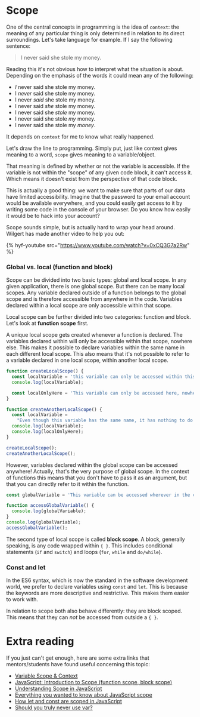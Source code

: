 # Scope

One of the central concepts in programming is the idea of `context`: the meaning of any particular thing is only determined in relation to its direct surroundings. Let's take language for example. If I say the following sentence:

> I never said she stole my money.

Reading this it's not obvious how to interpret what the situation is about. Depending on the emphasis of the words it could mean any of the following:

- _I_ never said she stole my money.
- I _never_ said she stole my money.
- I never _said_ she stole my money.
- I never said _she_ stole my money.
- I never said she _stole_ my money.
- I never said she stole _my_ money.
- I never said she stole my _money_.

It depends on `context` for me to know what really happened.

Let's draw the line to programming. Simply put, just like context gives meaning to a word, `scope` gives meaning to a variable/object.

That meaning is defined by whether or not the variable is accessible. If the variable is not within the "scope" of any given code block, it can't access it. Which means it doesn't exist from the perspective of that code block.

This is actually a good thing: we want to make sure that parts of our data have limited accessibility. Imagine that the password to your email account would be available everywhere, and you could easily get access to it by writing some code in the console of your browser. Do you know how easily it would be to hack into your account?

Scope sounds simple, but is actually hard to wrap your head around. Wilgert has made another video to help you out:

{% hyf-youtube src="https://www.youtube.com/watch?v=0xCQ3G7a2Rw" %}

### Global vs. local (function and block)

Scope can be divided into two basic types: global and local scope. In any given application, there is one global scope. But there can be many local scopes. Any variable declared outside of a function belongs to the global scope and is therefore accessible from anywhere in the code. Variables declared within a local scope are only accessible within that scope.

Local scope can be further divided into two categories: function and block. Let's look at **function scope** first.

A unique local scope gets created whenever a function is declared. The variables declared within will only be accessible within that scope, nowhere else. This makes it possible to declare variables within the same name in each different local scope. This also means that it's not possible to refer to a variable declared in one local scope, within another local scope.

```js
function createLocalScope() {
  const localVariable = 'this variable can only be accessed within this function';
  console.log(localVariable);

  const localOnlyHere = 'This variable can only be accessed here, nowhere else';
}

function createAnotherLocalScope() {
  const localVariable =
    "Even though this variable has the same name, it has nothing to do with the other localVariable, because it doesn't exist outside of that function";
  console.log(localVariable);
  console.log(localOnlyHere);
}

createLocalScope();
createAnotherLocalScope();
```

However, variables declared within the global scope can be accessed anywhere! Actually, that's the very purpose of global scope. In the context of functions this means that you don't have to pass it as an argument, but that you can directly refer to it within the function.

```js
const globalVariable = 'This variable can be accessed wherever in the code';

function accessGlobalVariable() {
  console.log(globalVariable);
}
console.log(globalVariable);
accessGlobalVariable();
```

The second type of local scope is called **block scope**. A block, generally speaking, is any code wrapped within `{ }`. This includes conditional statements (`if` and `switch`) and loops (`for`, `while` and `do/while`).

### Const and let

In the ES6 syntax, which is now the standard in the software development world, we prefer to declare variables using `const` and `let`. This is because the keywords are more descriptive and restrictive. This makes them easier to work with.

In relation to scope both also behave differently: they are block scoped. This means that they can *not* be accessed from outside a `{ }`.

# Extra reading
If you just can't get enough, here are some extra links that mentors/students have found useful concerning this topic:

- [Variable Scope & Context](https://www.youtube.com/watch?v=WPcW83BMT3Y)
- [JavaScript: Introduction to Scope (function scope, block scope)](https://dev.to/sandy8111112004/javascript-introduction-to-scope-function-scope-block-scope-d11)
- [Understanding Scope in JavaScript](https://www.youtube.com/watch?v=SBjf9-WpLac)
- [Everything you wanted to know about JavaScript scope](https://ultimatecourses.com/blog/everything-you-wanted-to-know-about-javascript-scope)
- [How let and const are scoped in JavaScript](https://wesbos.com/javascript-scoping/)
- [Should you truly never use var?](https://dev.to/johnwolfe820/should-you-never-truly-use-var-bdi)
